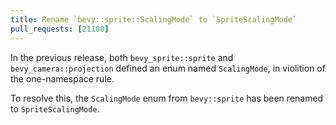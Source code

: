 ```yaml
---
title: Rename `bevy::sprite::ScalingMode` to `SpriteScalingMode`
pull_requests: [21100]
---
```


In the previous release, both `bevy_sprite::sprite` and `bevy_camera::projection` defined an enum named `ScalingMode`, in violition of the one-namespace rule.

To resolve this, the `ScalingMode` enum from `bevy::sprite` has been renamed to `SpriteScalingMode`.
 
